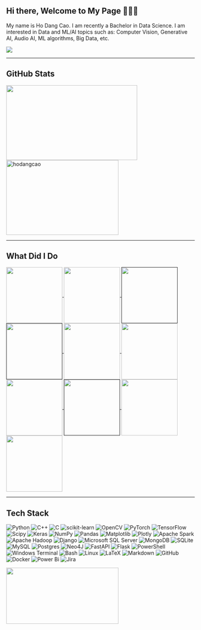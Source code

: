 ## Hi there, Welcome to My Page 👋👋👋
My name is Ho Dang Cao. I am recently a Bachelor in Data Science. I am interested in Data and ML/AI topics such as: Computer Vision, Generative AI, Audio AI, ML algorithms, Big Data, etc.

[![](https://visitcount.itsvg.in/api?id=HoDangCao&icon=0&color=0)](https://visitcount.itsvg.in)

<!---
**Connect with me:**
<p align="left">
<a href="https://kaggle.com/hodangcao" target="blank"><img align="center" src="https://raw.githubusercontent.com/rahuldkjain/github-profile-readme-generator/master/src/images/icons/Social/kaggle.svg" alt="hodangcao" height="30" /></a>
<a href="https://medium.com/@dangcaoho151202" target="blank"><img align="center" src="https://raw.githubusercontent.com/rahuldkjain/github-profile-readme-generator/master/src/images/icons/Social/medium.svg" alt="@dangcaoho151202" height="30" /></a>
<a href="https://www.leetcode.com/hodangcao" target="blank"><img align="center" src="https://raw.githubusercontent.com/rahuldkjain/github-profile-readme-generator/master/src/images/icons/Social/leet-code.svg" alt="hodangcao" height="30" /></a>
</p>
-->
---

## GitHub Stats
<a><img height=200 width=350 align="center" src="https://github-readme-stats.vercel.app/api?username=HoDangCao&hide=contribs,prs,issues&theme=tokyonight&show_icons=true" /></a>
<a><img height=200 width=300 align="center" src="https://github-readme-streak-stats.herokuapp.com/?user=hodangcao&" alt="hodangcao" /></a>

---

## What Did I Do
<a href="https://github.com/HoDangCao/LLMs-System.git">
  <img height=150 align="center" src="https://github-readme-stats.vercel.app/api/pin/?username=HoDangCao&repo=LLMs-System&theme=merko" />
</a>
<a href="https://github.com/HoDangCao/Stable-Diffusion-Text2Img.git">
  <img height=150 align="center" src="https://github-readme-stats.vercel.app/api/pin/?username=HoDangCao&repo=Stable-Diffusion-Text2Img&theme=radical" />
</a>

<a href="">
  <img height=150 align="center" src="https://github-readme-stats.vercel.app/api/pin/?username=HoDangCao&repo= &theme=radical" />
</a>
<a href="">
  <img height=150 align="center" src="https://github-readme-stats.vercel.app/api/pin/?username=HoDangCao&repo= &theme=radical" />
</a>

<a href="https://github.com/HoDangCao/multi-object-classification-based-on-deep-learning-model.git">
  <img height=150 align="center" src="https://github-readme-stats.vercel.app/api/pin/?username=HoDangCao&repo=multi-object-classification-based-on-deep-learning-model&theme=radical" />
</a>
<a href="https://github.com/HoDangCao/Mastering-Time-Series.git">
  <img height=150 align="center" src="https://github-readme-stats.vercel.app/api/pin/?username=HoDangCao&repo=Mastering-Time-Series&theme=radical" />
</a>

<a href="https://github.com/HoDangCao/Food-Demand.git">
  <img height=150 align="center" src="https://github-readme-stats.vercel.app/api/pin/?username=HoDangCao&repo=Food-Demand&theme=radical" />
</a>
<a href="">
  <img height=150 align="center" src="https://github-readme-stats.vercel.app/api/pin/?username=HoDangCao&repo= &theme=radical" />
</a>

<a href="https://github.com/HoDangCao/Data-collection-and-population-analysis-of-Asia-and-North-America.git">
  <img height=150 align="center" src="https://github-readme-stats.vercel.app/api/pin/?username=HoDangCao&repo=Data-collection-and-population-analysis-of-Asia-and-North-America&theme=radical" />
</a>
<a href="https://github.com/HoDangCao/College-Entrance-Exam-Scores-in-Vietnam-2019.git">
  <img height=150 align="center" src="https://github-readme-stats.vercel.app/api/pin/?username=HoDangCao&repo=College-Entrance-Exam-Scores-in-Vietnam-2019&theme=radical" />
</a>

---

## Tech Stack
![Python](https://img.shields.io/badge/python-3670A0?style=for-the-badge&logo=python&logoColor=ffdd54)
![C++](https://img.shields.io/badge/c++-%2300599C.svg?style=for-the-badge&logo=c%2B%2B&logoColor=white)
![C](https://img.shields.io/badge/c-%2300599C.svg?style=for-the-badge&logo=c&logoColor=white)
![scikit-learn](https://img.shields.io/badge/scikit--learn-%23F7931E.svg?style=for-the-badge&logo=scikit-learn&logoColor=white)
![OpenCV](https://img.shields.io/badge/opencv-5C3EE8?style=for-the-badge&logo=opencv&logoColor=white)
![PyTorch](https://img.shields.io/badge/PyTorch-%23EE4C2C.svg?style=for-the-badge&logo=PyTorch&logoColor=white)
![TensorFlow](https://img.shields.io/badge/TensorFlow-%23FF6F00.svg?style=for-the-badge&logo=TensorFlow&logoColor=white)
![Scipy](https://img.shields.io/badge/SciPy-%230C55A5.svg?style=for-the-badge&logo=scipy&logoColor=%white)
![Keras](https://img.shields.io/badge/Keras-%23D00000.svg?style=for-the-badge&logo=Keras&logoColor=white)
![NumPy](https://img.shields.io/badge/numpy-%23013243.svg?style=for-the-badge&logo=numpy&logoColor=white)
![Pandas](https://img.shields.io/badge/pandas-%23150458.svg?style=for-the-badge&logo=pandas&logoColor=white)
![Matplotlib](https://img.shields.io/badge/Matplotlib-%23ffffff.svg?style=for-the-badge&logo=Matplotlib&logoColor=black)
![Plotly](https://img.shields.io/badge/Plotly-%233F4F75.svg?style=for-the-badge&logo=plotly&logoColor=white)
![Apache Spark](https://img.shields.io/badge/Apache%20Spark-FDEE21?style=for-the-badge&logo=apachespark&logoColor=black)
![Apache Hadoop](https://img.shields.io/badge/Apache%20Hadoop-66CCFF?style=for-the-badge&logo=apachehadoop&logoColor=black)
![Django](https://img.shields.io/badge/django-%23092E20.svg?style=for-the-badge&logo=django&logoColor=white)
![Microsoft SQL Server](https://img.shields.io/badge/mssql-CC2927?style=for-the-badge&logo=microsoftsqlserver&logoColor=white)
![MongoDB](https://img.shields.io/badge/MongoDB-%234ea94b.svg?style=for-the-badge&logo=mongodb&logoColor=white)
![SQLite](https://img.shields.io/badge/sqlite-%2307405e.svg?style=for-the-badge&logo=sqlite&logoColor=white)
![MySQL](https://img.shields.io/badge/mysql-4479A1.svg?style=for-the-badge&logo=mysql&logoColor=white)
![Postgres](https://img.shields.io/badge/postgres-%23316192.svg?style=for-the-badge&logo=postgresql&logoColor=white)
![Neo4J](https://img.shields.io/badge/Neo4j-008CC1?style=for-the-badge&logo=neo4j&logoColor=white)
![FastAPI](https://img.shields.io/badge/FastAPI-005571?style=for-the-badge&logo=fastapi)
![Flask](https://img.shields.io/badge/flask-%23000.svg?style=for-the-badge&logo=flask&logoColor=white)
![PowerShell](https://img.shields.io/badge/PowerShell-%235391FE.svg?style=for-the-badge&logo=powershell&logoColor=white)
![Windows Terminal](https://img.shields.io/badge/Windows%20Terminal-%234D4D4D.svg?style=for-the-badge&logo=windows-terminal&logoColor=white)
![Bash](https://img.shields.io/badge/bash-4EAA25?style=for-the-badge&logo=gnubash&logoColor=white)
![Linux](https://img.shields.io/badge/linux-FCC624?style=for-the-badge&logo=linux&logoColor=black)
![LaTeX](https://img.shields.io/badge/latex-%23008080.svg?style=for-the-badge&logo=latex&logoColor=white)
![Markdown](https://img.shields.io/badge/markdown-%23000000.svg?style=for-the-badge&logo=markdown&logoColor=white)
![GitHub](https://img.shields.io/badge/github-%23121011.svg?style=for-the-badge&logo=github&logoColor=white)
![Docker](https://img.shields.io/badge/docker-%230db7ed.svg?style=for-the-badge&logo=docker&logoColor=white)
![Power Bi](https://img.shields.io/badge/power_bi-F2C811?style=for-the-badge&logo=powerbi&logoColor=black)
![Jira](https://img.shields.io/badge/jira-%230A0FFF.svg?style=for-the-badge&logo=jira&logoColor=white)

<a><img height=150 width=300 align="center" src="https://github-readme-stats.vercel.app/api/top-langs/?username=HoDangCao&theme=dark&layout=compact" /></a>

